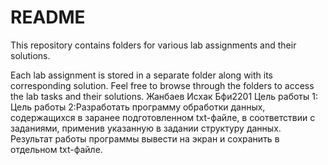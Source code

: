 # README

This repository contains folders for various lab assignments and their solutions.

Each lab assignment is stored in a separate folder along with its corresponding solution. Feel free to browse through the folders to access the lab tasks and their solutions.
Жанбаев Исхак
Бфи2201
Цель работы 1:
Цель работы 2:Разработать программу обработки данных, содержащихся в заранее подготовленном txt-файле, в соответствии с заданиями, применив указанную в задании структуру данных. Результат работы программы вывести на экран и сохранить в отдельном txt-файле.

